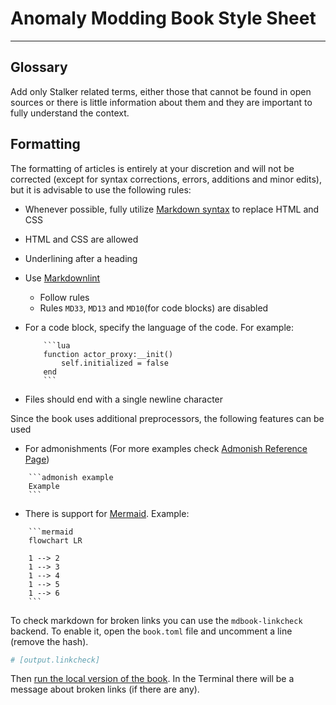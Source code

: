 # Anomaly Modding Book Style Sheet

___

## Glossary

Add only Stalker related terms, either those that cannot be found in open sources or there is little information about them and they are important to fully understand the context.

## Formatting

The formatting of articles is entirely at your discretion and will not be corrected (except for syntax corrections, errors, additions and minor edits), but it is advisable to use the following rules:

- Whenever possible, fully utilize [Markdown syntax](https://rust-lang.github.io/mdBook/format/markdown.html) to replace HTML and CSS
- HTML and CSS are allowed
- Underlining after a heading
- Use [Markdownlint](https://marketplace.visualstudio.com/items?itemName=DavidAnson.vscode-markdownlint)
  - Follow rules
  - Rules `MD33`, `MD13` and `MD10`(for code blocks) are disabled
- For a code block, specify the language of the code. For example:

    ```admonish example
        ```lua
        function actor_proxy:__init()
	        self.initialized = false
        end
        ```
    ```

- Files should end with a single newline character

Since the book uses additional preprocessors, the following features can be used

- For admonishments (For more examples check [Admonish Reference Page](https://tommilligan.github.io/mdbook-admonish/reference.html))

```admonish example
    ```admonish example
    Example
    ```
```

- There is support for [Mermaid](https://mermaid.js.org/). Example:

```admonish example
    ```mermaid
    flowchart LR

    1 --> 2
    1 --> 3
    1 --> 4
    1 --> 5
    1 --> 6
    ```
```

To check markdown for broken links you can use the `mdbook-linkcheck` backend. To enable it, open the `book.toml` file and uncomment a line (remove the hash).

```toml
# [output.linkcheck]
```

Then [run the local version of the book](contributing.md#running-local-copy). In the Terminal there will be a message about broken links (if there are any).
